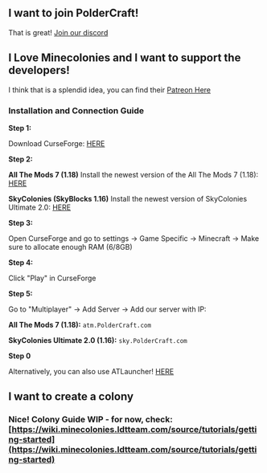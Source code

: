 ## I want to join PolderCraft!

That is great! [Join our discord](https://discord.gg/XDhCNBXbUG)

## I Love Minecolonies and I want to support the developers!

I think that is a splendid idea, you can find their [Patreon Here](https://www.patreon.com/minecolonies)

### Installation and Connection Guide

**Step 1:**

Download CurseForge: [HERE](https://download.curseforge.com/) 

**Step 2:**

**All The Mods 7 (1.18)**
Install the newest version of the All The Mods 7 (1.18): [HERE](https://www.curseforge.com/minecraft/modpacks/all-the-mods-7)

**SkyColonies (SkyBlocks 1.16)**
Install the newest version of SkyColonies Ultimate 2.0: [HERE](https://www.curseforge.com/minecraft/modpacks/skycolonies-ultimate-pack)

**Step 3:**

Open CurseForge and go to settings -> Game Specific -> Minecraft -> Make sure to allocate enough RAM (6/8GB)

**Step 4:**

Click "Play" in CurseForge

**Step 5:**

Go to "Multiplayer" -> Add Server -> Add our server with IP: 

**All The Mods 7 (1.18):** `atm.PolderCraft.com`

**SkyColonies Ultimate 2.0 (1.16):** `sky.PolderCraft.com`

**Step 0**

Alternatively, you can also use ATLauncher! [HERE](https://atlauncher.com/)


## I want to create a colony

### Nice! Colony Guide WIP -  for now, check: [https://wiki.minecolonies.ldtteam.com/source/tutorials/getting-started](https://wiki.minecolonies.ldtteam.com/source/tutorials/getting-started)
